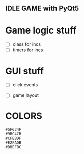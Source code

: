 ## IDLE GAME with PyQt5

# Game logic stuff
- [ ] class for incs
- [ ] timers for incs

# GUI stuff
- [ ] click events
- [ ] game layout


# COLORS
```
#5F634F
#9BC4CB
#CFEBDF
#E2FADB
#DBEFBC
```